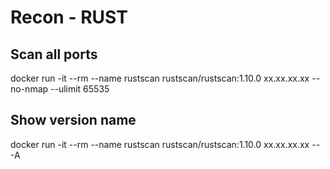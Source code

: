 # Recon - RUST

## Scan all ports

docker run -it --rm --name rustscan rustscan/rustscan:1.10.0 xx.xx.xx.xx --no-nmap --ulimit 65535


## Show version name

docker run -it --rm --name rustscan rustscan/rustscan:1.10.0 xx.xx.xx.xx -- -A
